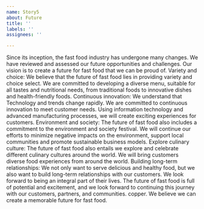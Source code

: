 ```yaml
---
name: Story5
about: Future
title: ''
labels: ''
assignees: ''

---
```


Since its inception, the fast food industry has undergone many changes. We have reviewed and assessed our future opportunities and challenges. Our vision is to create a future for fast food that we can be proud of. Variety and choice: We believe that the future of fast food lies in providing variety and choice select. We are committed to developing a diverse menu, suitable for all tastes and nutritional needs, from traditional foods to innovative dishes and health-friendly foods. Continuous innovation: We understand that Technology and trends change rapidly. We are committed to continuous innovation to meet customer needs. Using information technology and advanced manufacturing processes, we will create exciting experiences for customers. Environment and society: The future of fast food also includes a commitment to the environment and society festival. We will continue our efforts to minimize negative impacts on the environment, support local communities and promote sustainable business models. Explore culinary culture: The future of fast food also entails we explore and celebrate different culinary cultures around the world. We will bring customers diverse food experiences from around the world.
Building long-term relationships: We not only want to serve delicious and healthy food, but we also want to build long-term relationships with our customers. We look forward to being an integral part of their lives. The future of fast food is full of potential and excitement, and we look forward to continuing this journey with our customers, partners, and communities. copper. We believe we can create a memorable future for fast food.
